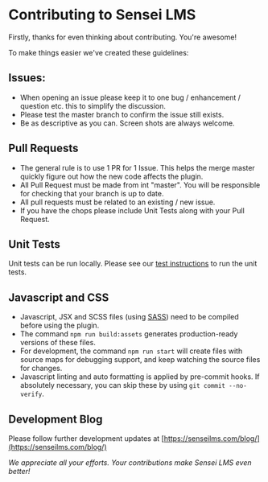 Contributing to Sensei LMS
===

Firstly, thanks for even thinking about contributing. You're awesome!

To make things easier we've created these guidelines:

## Issues:
- When opening an issue please keep it to one bug / enhancement / question etc. this to simplify the discussion.
- Please test the master branch to confirm the issue still exists. 
- Be as descriptive as you can. Screen shots are always welcome.

## Pull Requests
- The general rule is to use 1 PR for 1 Issue. This helps the merge master quickly figure out how the new code affects the plugin.
- All Pull Request must be made from int "master". You will be responsible for checking that your branch is up to date.
- All pull requests must be related to an existing / new issue.
- If you have the chops please include Unit Tests along with your Pull Request.

## Unit Tests
Unit tests can be run locally. Please see our [test instructions](https://github.com/Automattic/sensei/tree/master/tests#readme) to run the unit tests.

## Javascript and CSS
- Javascript, JSX and SCSS files (using [SASS](https://sass-lang.com/documentation/file.SASS_REFERENCE.html)) need to be compiled before using the plugin.
- The command `npm run build:assets` generates production-ready versions of these files. 
- For development, the command `npm run start` will create files with source maps for debugging support, and keep watching the source files for changes.
- Javascript linting and auto formatting is applied by pre-commit hooks. If absolutely necessary, you can skip these by using `git commit --no-verify`. 


## Development Blog
Please follow further development updates at [https://senseilms.com/blog/](https://senseilms.com/blog/)


*We appreciate all your efforts. Your contributions make Sensei LMS even better!*
